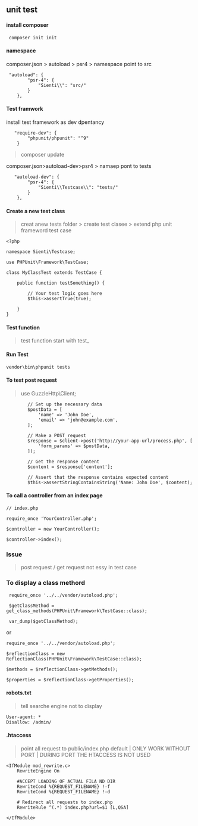 ## unit test

#### install composer
```
 composer init init
```

#### namespace  
composer.json > autoload > psr4  > namespace point to src
```
 "autoload": {
        "psr-4": {
            "Sienti\\": "src/"
        }
    },
```

#### Test framwork
install test framework as dev dpentancy
```
   "require-dev": {
        "phpunit/phpunit": "^9"
    }
```  

> composer update

composer.json>autoload-dev>psr4 > namaep pont to tests
```
   "autoload-dev": {
        "psr-4": {
            "Sienti\\Testcase\\": "tests/"
        }
    },
```

#### Create a new test class 
>creat anew tests  folder > create  test clasee > extend php unit frameword test case
```
<?php

namespace Sienti\Testcase;

use PHPUnit\Framework\TestCase;

class MyClassTest extends TestCase {

    public function testSomething() {
    
        // Your test logic goes here
        $this->assertTrue(true);
        
    }
}
```

#### Test function
> test function start with test_ 

#### Run Test 
```
vendor\bin\phpunit tests 
```

#### To test post request 
> use GuzzleHttp\Client;
```
        // Set up the necessary data
        $postData = [
            'name' => 'John Doe',
            'email' => 'john@example.com',
        ];

        // Make a POST request
        $response = $client->post('http://your-app-url/process.php', [
            'form_params' => $postData,
        ]);

        // Get the response content
        $content = $response['content'];

        // Assert that the response contains expected content
        $this->assertStringContainsString('Name: John Doe', $content);

```

#### To call a controller from an index page
```
// index.php
 
require_once 'YourController.php';

$controller = new YourController();

$controller->index();
```

### Issue 
> post request / get request not essy in test case 

### To display a class methord
```
 require_once '../../vendor/autoload.php'; 
 
 $getClassMethod = get_class_methods(PHPUnit\Framework\TestCase::class); 
 
 var_dump($getClassMethod);
 ```
or 
```
require_once '../../vendor/autoload.php'; 

$reflectionClass = new ReflectionClass(PHPUnit\Framework\TestCase::class);

$methods = $reflectionClass->getMethods();

$properties = $reflectionClass->getProperties();
```

#### robots.txt
> tell searche engine not to display 
```
User-agent: *
Disallow: /admin/
```

#### .htaccess
> point all request to public/index.php default  | ONLY WORK WITHOUT PORT | DURING PORT THE HTACCESS IS NOT USED
```
<IfModule mod_rewrite.c>
    RewriteEngine On

    #ACCEPT LOADING OF ACTUAL FILA ND DIR
    RewriteCond %{REQUEST_FILENAME} !-f
    RewriteCond %{REQUEST_FILENAME} !-d

    # Redirect all requests to index.php  
    RewriteRule ^(.*) index.php?url=$1 [L,QSA]

</IfModule>

```